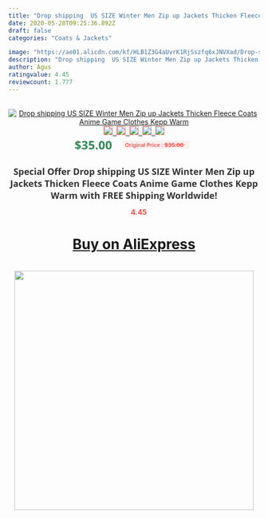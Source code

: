 ```yaml
---
title: "Drop shipping  US SIZE Winter Men Zip up Jackets Thicken Fleece Coats Anime Game Clothes Kepp Warm"
date: 2020-05-28T09:25:36.892Z
draft: false
categories: "Coats & Jackets"

image: "https://ae01.alicdn.com/kf/HLB1Z3G4aUvrK1RjSszfq6xJNVXad/Drop-shipping-US-SIZE-Winter-Men-Zip-up-Jackets-Thicken-Fleece-Coats-Anime-Game-Clothes-Kepp.jpg"
description: "Drop shipping  US SIZE Winter Men Zip up Jackets Thicken Fleece Coats Anime Game Clothes Kepp Warm"
author: Agus
ratingvalue: 4.45
reviewcount: 1.777
---
```

<br>
<div style="text-align: center;">
<a href="https://s.click.aliexpress.com/e/_AOQLOH" target="_blank" rel="nofollow noopener noreferrer"><img alt="Drop shipping  US SIZE Winter Men Zip up Jackets Thicken Fleece Coats Anime Game Clothes Kepp Warm" class="magnifier-image" src="https://ae01.alicdn.com/kf/HLB1Z3G4aUvrK1RjSszfq6xJNVXad/Drop-shipping-US-SIZE-Winter-Men-Zip-up-Jackets-Thicken-Fleece-Coats-Anime-Game-Clothes-Kepp.jpg_640x640.jpg">
<br>
<img style="border:1px solid salmon" src="https://ae01.alicdn.com/kf/HLB1Z3G4aUvrK1RjSszfq6xJNVXad/Drop-shipping-US-SIZE-Winter-Men-Zip-up-Jackets-Thicken-Fleece-Coats-Anime-Game-Clothes-Kepp.jpg_120x120.jpg">&nbsp;&nbsp;<img style="border:1px solid salmon" src="https://ae01.alicdn.com/kf/HTB1iPwbDbGYBuNjy0Foq6AiBFXaf/Drop-shipping-US-SIZE-Winter-Men-Zip-up-Jackets-Thicken-Fleece-Coats-Anime-Game-Clothes-Kepp.jpg_120x120.jpg">&nbsp;&nbsp;<img style="border:1px solid salmon" src="https://ae01.alicdn.com/kf/HTB1Q9AJksj_B1NjSZFHq6yDWpXa8/Drop-shipping-US-SIZE-Winter-Men-Zip-up-Jackets-Thicken-Fleece-Coats-Anime-Game-Clothes-Kepp.jpg_120x120.jpg">&nbsp;&nbsp;<img style="border:1px solid salmon" src="https://ae01.alicdn.com/kf/HTB1mwgkDeSSBuNjy0Flq6zBpVXaG/Drop-shipping-US-SIZE-Winter-Men-Zip-up-Jackets-Thicken-Fleece-Coats-Anime-Game-Clothes-Kepp.jpg_120x120.jpg">&nbsp;&nbsp;<img style="border:1px solid salmon" src="https://ae01.alicdn.com/kf/HTB1e2skDeSSBuNjy0Flq6zBpVXaD/Drop-shipping-US-SIZE-Winter-Men-Zip-up-Jackets-Thicken-Fleece-Coats-Anime-Game-Clothes-Kepp.jpg_120x120.jpg"></a></div><br0>
<div style="text-align: center;"><span style="background-color: white; border: 0px; box-sizing: border-box; color: seagreen; display: inline-block; font-family: &quot;open sans&quot; , &quot;arial&quot; , &quot;helvetica&quot; , sans-serif , &quot;heiti&quot;; font-size: 24px; font-stretch: inherit; font-weight: 700; line-height: inherit; margin: 0px 10px 0px 0px; padding: 0px; vertical-align: middle;">$35.00 </span>
<span style="background: rgb(255 , 241 , 241); border-radius: 3px; border: 0px; box-sizing: border-box; color: #ff4747; display: inline-block; font-family: inherit; font-size: 12px; font-stretch: inherit; font-style: inherit; font-variant: inherit; font-weight: 600; line-height: inherit; margin: 0px; padding: 2px 5px; transform: scale(0.9); vertical-align: middle;">Original Price : <b style="text-decoration: line-through;">$35.00 </b> &nbsp;&nbsp;</span></div>
<h1 style="color: #333333; display: inline-block; font-family: &quot;open sans&quot; , &quot;arial&quot; , &quot;helvetica&quot; , sans-serif , &quot;heiti&quot;; font-size: 18px; font-stretch: inherit; font-weight: 700; text-align: center;">Special Offer Drop shipping  US SIZE Winter Men Zip up Jackets Thicken Fleece Coats Anime Game Clothes Kepp Warm with FREE Shipping Worldwide!</h1>
<div style="color: #ff4747; text-align: center;">
<img src="https://4.bp.blogspot.com/-M0ZcTcb-5uY/XleCXlxnR4I/AAAAAAAAAEc/OrjgMkXV1oMQFaCRZj5HQwOCBcu3w1FegCPcBGAYYCw/s1600/star.png" style="height: 15px;">&nbsp;<b>4.45</b></div>
<div class="button_cont" align="center"><a class="buynow_a" href="https://s.click.aliexpress.com/e/_AOQLOH" target="_blank" rel="nofollow noopener noreferrer"><H1>Buy on AliExpress</H1></a></div><br>
<div class="separator" style="clear: both; text-align: center;">
<img src="https://lh3.googleusercontent.com/-pTy5HemUv9M/XlePHvY0dAI/AAAAAAAAAE4/0nX5iRUoIWY8eMW9Dpxeirr157OZliDIgCLcBGAsYHQ/s1600/badge.gif" width="480">
</div>

